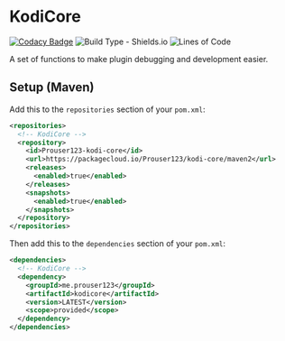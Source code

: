 # KodiCore

[![Codacy Badge](https://api.codacy.com/project/badge/Grade/fc6ad96bff994eceb807dc979b2d9bae)](https://www.codacy.com/app/CodeNet/KodiCore?utm_source=github.com&amp;utm_medium=referral&amp;utm_content=Prouser123/KodiCore&amp;utm_campaign=Badge_Grade)
![Build Type - Shields.io](https://img.shields.io/badge/buildtype-maven-red.svg)
![Lines of Code](https://tokei.rs/b1/github/Prouser123/KodiCore)

A set of functions to make plugin debugging and development easier.

## Setup (Maven)
Add this to the `repositories` section of your `pom.xml`:
```xml
<repositories>
  <!-- KodiCore -->
  <repository>
    <id>Prouser123-kodi-core</id>
    <url>https://packagecloud.io/Prouser123/kodi-core/maven2</url>
    <releases>
      <enabled>true</enabled>
    </releases>
    <snapshots>
      <enabled>true</enabled>
    </snapshots>
  </repository>
</repositories>
```

Then add this to the `dependencies` section of your `pom.xml`:
```xml
<dependencies>
  <!-- KodiCore -->
  <dependency>
    <groupId>me.prouser123</groupId>
    <artifactId>kodicore</artifactId>
    <version>LATEST</version>
    <scope>provided</scope>
  </dependency>
</dependencies>
```